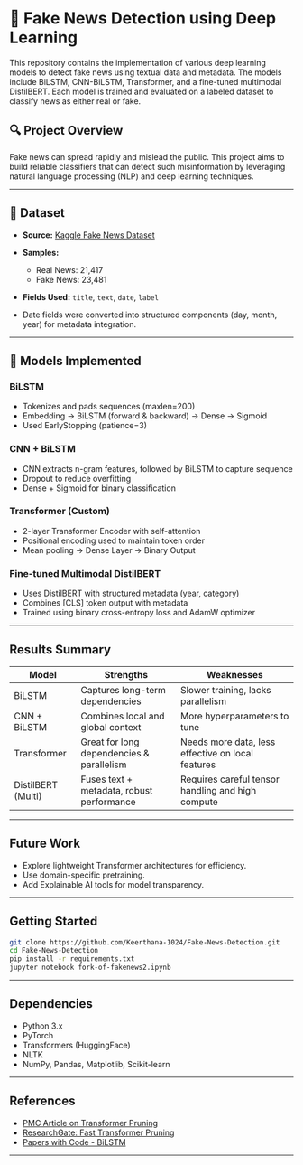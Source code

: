 # 📰 Fake News Detection using Deep Learning

This repository contains the implementation of various deep learning models to detect fake news using textual data and metadata. The models include BiLSTM, CNN-BiLSTM, Transformer, and a fine-tuned multimodal DistilBERT. Each model is trained and evaluated on a labeled dataset to classify news as either real or fake.

## 🔍 Project Overview

Fake news can spread rapidly and mislead the public. This project aims to build reliable classifiers that can detect such misinformation by leveraging natural language processing (NLP) and deep learning techniques.

---

## 📂 Dataset

* **Source:** [Kaggle Fake News Dataset](https://www.kaggle.com/datasets)
* **Samples:**

  * Real News: 21,417
  * Fake News: 23,481
* **Fields Used:** `title`, `text`, `date`, `label`
* Date fields were converted into structured components (day, month, year) for metadata integration.

---

## 🧠 Models Implemented

### **BiLSTM**

* Tokenizes and pads sequences (maxlen=200)
* Embedding → BiLSTM (forward & backward) → Dense → Sigmoid
* Used EarlyStopping (patience=3)

### **CNN + BiLSTM**

* CNN extracts n-gram features, followed by BiLSTM to capture sequence
* Dropout to reduce overfitting
* Dense + Sigmoid for binary classification

### **Transformer (Custom)**

* 2-layer Transformer Encoder with self-attention
* Positional encoding used to maintain token order
* Mean pooling → Dense Layer → Binary Output

### **Fine-tuned Multimodal DistilBERT**

* Uses DistilBERT with structured metadata (year, category)
* Combines \[CLS] token output with metadata
* Trained using binary cross-entropy loss and AdamW optimizer

---

## Results Summary

| Model              | Strengths                                 | Weaknesses                                        |
| ------------------ | ----------------------------------------- | ------------------------------------------------- |
| BiLSTM             | Captures long-term dependencies           | Slower training, lacks parallelism                |
| CNN + BiLSTM       | Combines local and global context         | More hyperparameters to tune                      |
| Transformer        | Great for long dependencies & parallelism | Needs more data, less effective on local features |
| DistilBERT (Multi) | Fuses text + metadata, robust performance | Requires careful tensor handling and high compute |

---

## Future Work

* Explore lightweight Transformer architectures for efficiency.
* Use domain-specific pretraining.
* Add Explainable AI tools for model transparency.

---

## Getting Started

```bash
git clone https://github.com/Keerthana-1024/Fake-News-Detection.git
cd Fake-News-Detection
pip install -r requirements.txt
jupyter notebook fork-of-fakenews2.ipynb
```

---

## Dependencies

* Python 3.x
* PyTorch
* Transformers (HuggingFace)
* NLTK
* NumPy, Pandas, Matplotlib, Scikit-learn

---

## References

* [PMC Article on Transformer Pruning](https://pmc.ncbi.nlm.nih.gov/articles/PMC10800750/)
* [ResearchGate: Fast Transformer Pruning](https://www.researchgate.net/publication/382939584_A_novel_iteration_scheme_with_conjugate_gradient_for_faster_pruning_on_transformer_models)
* [Papers with Code - BiLSTM](https://paperswithcode.com/method/bilstm)

---

